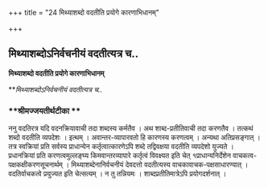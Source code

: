 +++
title = "24 मिथ्याशब्दो वदतीति प्रयोगे कारणाभिधानम्"

+++


## मिथ्याशब्दोऽनिर्वचनीयं वदतीत्यत्र च..

**मिथ्याशब्दो वदतीति प्रयोगे कारणाभिधानम्**

***मिथ्याशब्दोऽनिर्वचनीयं वदतीत्यत्र च..*

### **श्रीमज्जयतीर्थटीका **

ननु वदतिरत्र यदि वदनक्रियावाची तदा शब्दस्य कर्मतैव । अथ शाब्द-प्रतीतिवाची तदा करणतैव । तत्कथं शब्दो वदतीति व्यपदेशः । इत्थम् । अवान्तर-व्यापारवतो हि कारणस्य करणत्वम् । अन्यथा अतिप्रसङ्गात् । तत्र स्वक्रियां प्रति सर्वस्य प्राधान्येन कर्तृत्वात्कारणेऽपि शब्दे तद्विवक्षया वदतीति व्यपदेशो युज्यते । प्रधानक्रियां प्रति करणत्वमुल्लङ्घ्य किमवान्तरव्यापारे कर्तृत्वं विवक्ष्यत इति चेत् १प्राधान्यनिर्देशेन वाचकत्व-पक्षकक्षीकरणसूचनार्थम् । मिथ्याशब्देनानिर्वचनीयं देवदत्तो वदतीत्यस्य वाचकावाचक-पक्षसाधारण्यात् । वदतिर्वाचकत्वे प्रयुज्यत इति चेत्सत्यम् । न तु तन्नियमः । शाब्दप्रतीतिमात्रेऽपि प्रयोगदर्शनात् ।

